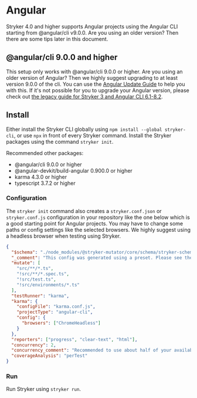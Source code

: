 # Angular

Stryker 4.0 and higher supports Angular projects using the Angular CLI starting from @angular/cli v9.0.0. Are you using an older version? Then there are some tips later in this document.

## @angular/cli 9.0.0 and higher

This setup only works with @angular/cli 9.0.0 or higher. Are you using an older version of Angular? Then we highly suggest upgrading to at least version 9.0.0 of the cli. You can use the [Angular Update Guide](https://update.angular.io/) to help you with this. If it's not possible for you to upgrade your Angular version, please check out [the legacy guide for Stryker 3 and Angular CLI 6.1-8.2](./legacy/stryker-3/angular.md).

## Install

Either install the Stryker CLI globally using `npm install --global stryker-cli`, or use `npx` in front of every Stryker command.
Install the Stryker packages using the command `stryker init`.

Recommended other packages:

* @angular/cli 9.0.0 or higher
* @angular-devkit/build-angular 0.900.0 or higher
* karma 4.3.0 or higher
* typescript 3.7.2 or higher

### Configuration

The `stryker init` command also creates a `stryker.conf.json` or `stryker.conf.js` configuration in your repository
like the one below which is a good starting point for Angular projects.
You may have to change some paths or config settings like the selected browsers.
We highly suggest using a headless browser when testing using Stryker.

```json
{
  "$schema": "./node_modules/@stryker-mutator/core/schema/stryker-schema.json",
  "_comment": "This config was generated using a preset. Please see the handbook for more information: https://github.com/stryker-mutator/stryker-handbook/blob/master/stryker/guides/angular.md#angular",
  "mutate": [
    "src/**/*.ts",
    "!src/**/*.spec.ts",
    "!src/test.ts",
    "!src/environments/*.ts"
  ],
  "testRunner": "karma",
  "karma": {
    "configFile": "karma.conf.js",
    "projectType": "angular-cli",
    "config": {
      "browsers": ["ChromeHeadless"]
    }
  },
  "reporters": ["progress", "clear-text", "html"],
  "concurrency": 2,
  "concurrency_comment": "Recommended to use about half of your available cores when running stryker with angular",
  "coverageAnalysis": "perTest"
}

```

### Run

Run Stryker using `stryker run`.
